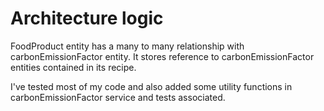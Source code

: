 # Architecture logic

FoodProduct entity has a many to many relationship with carbonEmissionFactor entity.
It stores reference to carbonEmissionFactor entities contained in its recipe.

I've tested most of my code and also added some utility functions in carbonEmissionFactor service and tests associated.
